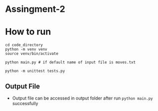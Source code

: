 # Assingment-2
# How to run
```
cd code_directory
python -m venv venv
source venv/bin/activate

python main.py # if default name of input file is moves.txt

python -m unittest tests.py
```
 ## Output File
* Output file can be accessed in output folder after run ```python main.py``` successfully
